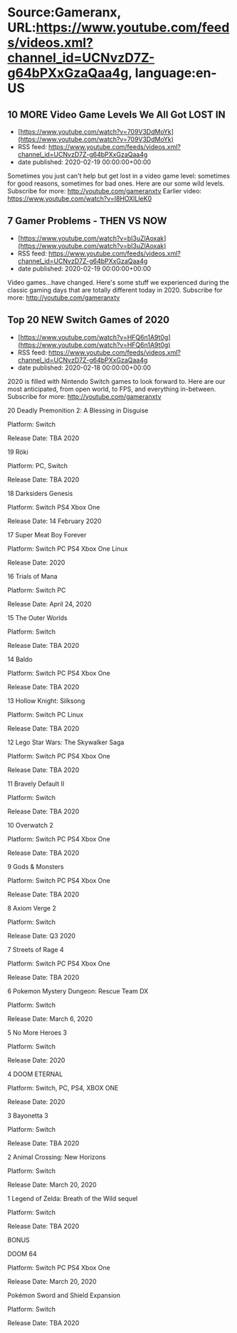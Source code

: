 # Source:Gameranx, URL:https://www.youtube.com/feeds/videos.xml?channel_id=UCNvzD7Z-g64bPXxGzaQaa4g, language:en-US

## 10 MORE Video Game Levels We All Got LOST IN
 - [https://www.youtube.com/watch?v=709V3DdMoYk](https://www.youtube.com/watch?v=709V3DdMoYk)
 - RSS feed: https://www.youtube.com/feeds/videos.xml?channel_id=UCNvzD7Z-g64bPXxGzaQaa4g
 - date published: 2020-02-19 00:00:00+00:00

Sometimes you just can't help but get lost in a video game level: sometimes for good reasons, sometimes for bad ones. Here are our some wild levels.
Subscribe for more: http://youtube.com/gameranxtv
Earlier video: https://www.youtube.com/watch?v=I8HOXlLleK0

## 7 Gamer Problems - THEN VS NOW
 - [https://www.youtube.com/watch?v=bI3uZlAoxak](https://www.youtube.com/watch?v=bI3uZlAoxak)
 - RSS feed: https://www.youtube.com/feeds/videos.xml?channel_id=UCNvzD7Z-g64bPXxGzaQaa4g
 - date published: 2020-02-19 00:00:00+00:00

Video games...have changed. Here's some stuff we experienced during the classic gaming days that are totally different today in 2020.
Subscribe for more: http://youtube.com/gameranxtv

## Top 20 NEW Switch Games of 2020
 - [https://www.youtube.com/watch?v=HFQ6n1A9t0g](https://www.youtube.com/watch?v=HFQ6n1A9t0g)
 - RSS feed: https://www.youtube.com/feeds/videos.xml?channel_id=UCNvzD7Z-g64bPXxGzaQaa4g
 - date published: 2020-02-18 00:00:00+00:00

2020 is filled with Nintendo Switch games to look forward to. Here are our most anticipated, from open world, to FPS, and everything in-between.
Subscribe for more: http://youtube.com/gameranxtv

20 Deadly Premonition 2: A Blessing in Disguise

Platform: Switch

Release Date: TBA 2020



19 Röki

Platform: PC, Switch

Release Date: TBA 2020



18 Darksiders Genesis

Platform: Switch PS4 Xbox One

Release Date: 14 February 2020



17 Super Meat Boy Forever

Platform: Switch PC PS4 Xbox One Linux

Release Date: 2020



16 Trials of Mana

Platform: Switch PC

Release Date: April 24, 2020



15 The Outer Worlds

Platform: Switch

Release Date: TBA 2020



14 Baldo

Platform: Switch PC PS4 Xbox One

Release Date: TBA 2020



13 Hollow Knight: Silksong

Platform: Switch PC Linux 

Release Date: TBA 2020



12 Lego Star Wars: The Skywalker Saga

Platform: Switch PC PS4 Xbox One

Release Date: TBA 2020



11 Bravely Default II

Platform: Switch

Release Date: TBA 2020



10 Overwatch 2

Platform: Switch PC PS4 Xbox One

Release Date: TBA 2020



9 Gods & Monsters

Platform: Switch PC PS4 Xbox One

Release Date: TBA 2020



8 Axiom Verge 2

Platform: Switch

Release Date: Q3 2020



7 Streets of Rage 4

Platform: Switch PC PS4 Xbox One

Release Date: TBA 2020



6 Pokemon Mystery Dungeon: Rescue Team DX

Platform: Switch 

Release Date: March 6, 2020



5 No More Heroes 3

Platform: Switch 

Release Date: 2020



4 DOOM ETERNAL

Platform: Switch, PC, PS4, XBOX ONE

Release Date: 2020



3 Bayonetta 3

Platform: Switch 

Release Date: TBA 2020



2 Animal Crossing: New Horizons

Platform: Switch

Release Date: March 20, 2020



1 Legend of Zelda: Breath of the Wild sequel

Platform: Switch

Release Date: TBA 2020





BONUS

DOOM 64

Platform: Switch PC PS4 Xbox One

Release Date: March 20, 2020



Pokémon Sword and Shield Expansion

Platform: Switch 

Release Date: TBA 2020

